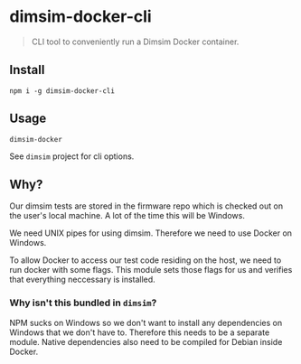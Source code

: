 # dimsim-docker-cli

> CLI tool to conveniently run a Dimsim Docker container.
 
## Install

```
npm i -g dimsim-docker-cli 
```
 
## Usage

```
dimsim-docker
```

See `dimsim` project for cli options.

## Why?

Our dimsim tests are stored in the firmware repo which is checked out on the user's local machine. A lot of the time this will be Windows.

We need UNIX pipes for using dimsim. Therefore we need to use Docker on Windows.

To allow Docker to access our test code residing on the host, we need to run docker with some flags. This module sets those flags for us and verifies that everything neccessary is installed.

### Why isn't this bundled in `dimsim`?

NPM sucks on Windows so we don't want to install any dependencies on Windows that we don't have to. Therefore this needs to be a separate module. Native dependencies also need to be compiled for Debian inside Docker.
